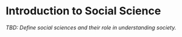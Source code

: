 # Introduction to Social Science

_TBD: Define social sciences and their role in understanding society._